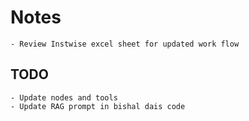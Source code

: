 # Notes

    - Review Instwise excel sheet for updated work flow

## TODO

    - Update nodes and tools
    - Update RAG prompt in bishal dais code
